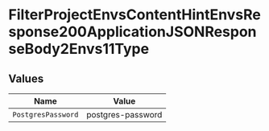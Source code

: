 # FilterProjectEnvsContentHintEnvsResponse200ApplicationJSONResponseBody2Envs11Type


## Values

| Name               | Value              |
| ------------------ | ------------------ |
| `PostgresPassword` | postgres-password  |